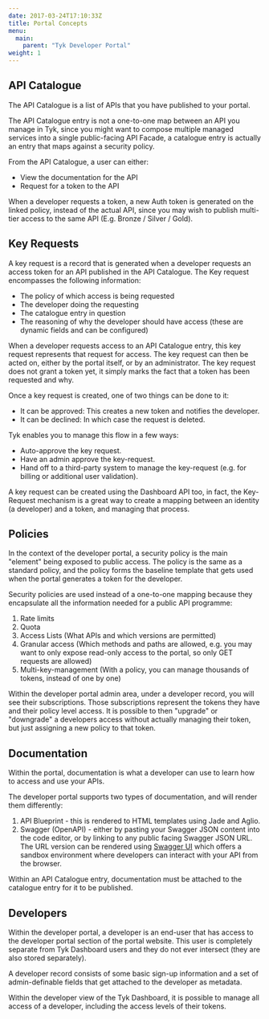 ```yaml
---
date: 2017-03-24T17:10:33Z
title: Portal Concepts
menu:
  main:
    parent: "Tyk Developer Portal"
weight: 1 
---
```


## <a name="api-catalogue"></a> API Catalogue

The API Catalogue is a list of APIs that you have published to your portal.

The API Catalogue entry is not a one-to-one map between an API you manage in Tyk, since you might want to compose multiple managed services into a single public-facing API Facade, a catalogue entry is actually an entry that maps against a security policy.

From the API Catalogue, a user can either:

*   View the documentation for the API
*   Request for a token to the API

When a developer requests a token, a new Auth token is generated on the linked policy, instead of the actual API, since you may wish to publish multi-tier access to the same API (E.g. Bronze / Silver / Gold).

## <a name="key-requests"></a> Key Requests

A key request is a record that is generated when a developer requests an access token for an API published in the API Catalogue. The Key request encompasses the following information:

*   The policy of which access is being requested
*   The developer doing the requesting
*   The catalogue entry in question
*   The reasoning of why the developer should have access (these are dynamic fields and can be configured)

When a developer requests access to an API Catalogue entry, this key request represents that request for access. The key request can then be acted on, either by the portal itself, or by an administrator. The key request does not grant a token yet, it simply marks the fact that a token has been requested and why.

Once a key request is created, one of two things can be done to it:

*   It can be approved: This creates a new token and notifies the developer.
*   It can be declined: In which case the request is deleted.

Tyk enables you to manage this flow in a few ways:

*   Auto-approve the key request.
*   Have an admin approve the key-request.
*   Hand off to a third-party system to manage the key-request (e.g. for billing or additional user validation).

A key request can be created using the Dashboard API too, in fact, the Key-Request mechanism is a great way to create a mapping between an identity (a developer) and a token, and managing that process.

## <a name="policies"></a> Policies

In the context of the developer portal, a security policy is the main "element" being exposed to public access. The policy is the same as a standard policy, and the policy forms the baseline template that gets used when the portal generates a token for the developer.

Security policies are used instead of a one-to-one mapping because they encapsulate all the information needed for a public API programme:

1.  Rate limits
2.  Quota
3.  Access Lists (What APIs and which versions are permitted)
4.  Granular access (Which methods and paths are allowed, e.g. you may want to only expose read-only access to the portal, so only GET requests are allowed)
5.  Multi-key-management (With a policy, you can manage thousands of tokens, instead of one by one)

Within the developer portal admin area, under a developer record, you will see their subscriptions. Those subscriptions represent the tokens they have and their policy level access. It is possible to then "upgrade" or "downgrade" a developers access without actually managing their token, but just assigning a new policy to that token.

## <a name="documentation"></a> Documentation

Within the portal, documentation is what a developer can use to learn how to access and use your APIs.

The developer portal supports two types of documentation, and will render them differently:

1.  API Blueprint - this is rendered to HTML templates using Jade and Aglio.
2.  Swagger (OpenAPI) - either by pasting your Swagger JSON content into the code editor, or by linking to any public facing Swagger JSON URL. The URL version can be rendered using [Swagger UI](https://swagger.io/tools/swagger-ui/) which offers a sandbox environment where developers can interact with your API from the browser.

Within an API Catalogue entry, documentation must be attached to the catalogue entry for it to be published.

## <a name="developers"></a> Developers

Within the developer portal, a developer is an end-user that has access to the developer portal section of the portal website. This user is completely separate from Tyk Dashboard users and they do not ever intersect (they are also stored separately).

A developer record consists of some basic sign-up information and a set of admin-definable fields that get attached to the developer as metadata.

Within the developer view of the Tyk Dashboard, it is possible to manage all access of a developer, including the access levels of their tokens.






